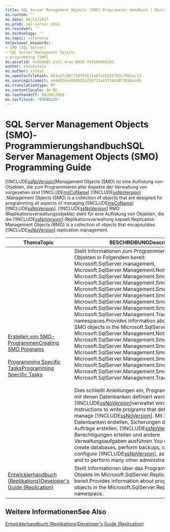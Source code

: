 ```yaml
---
title: SQL Server Management Objects (SMO)-Programmier Handbuch | Microsoft-Dokumentation
ms.custom: ''
ms.date: 06/13/2017
ms.prod: sql-server-2014
ms.reviewer: ''
ms.technology: ''
ms.topic: reference
helpviewer_keywords:
- SMO [SQL Server]
- SQL Server Management Objects
- programming [SMO]
ms.assetid: 4cde2b85-2a31-4cac-8d16-7a4196066193
author: stevestein
ms.author: sstein
ms.openlocfilehash: 863e3fc90f750f91611a6fa75655783c7802ec23
ms.sourcegitcommit: ad4d92dce894592a259721a1571b1d8736abacdb
ms.translationtype: MT
ms.contentlocale: de-DE
ms.lasthandoff: 08/04/2020
ms.locfileid: "87695525"
---
```

# <a name="sql-server-management-objects-smo-programming-guide"></a><span data-ttu-id="8debb-102">SQL Server Management Objects (SMO)-Programmierungshandbuch</span><span class="sxs-lookup"><span data-stu-id="8debb-102">SQL Server Management Objects (SMO) Programming Guide</span></span>
  [!INCLUDE[ssNoVersion](../../includes/ssnoversion-md.md)]<span data-ttu-id="8debb-103">Management Objects (SMO) ist eine Auflistung von-Objekten, die zum Programmieren aller Aspekte der Verwaltung von vorgesehen sind [!INCLUDE[msCoName](../../includes/msconame-md.md)] [!INCLUDE[ssNoVersion](../../includes/ssnoversion-md.md)] .</span><span class="sxs-lookup"><span data-stu-id="8debb-103">Management Objects (SMO) is a collection of objects that are designed for programming all aspects of managing [!INCLUDE[msCoName](../../includes/msconame-md.md)] [!INCLUDE[ssNoVersion](../../includes/ssnoversion-md.md)].</span></span> [!INCLUDE[ssNoVersion](../../includes/ssnoversion-md.md)] <span data-ttu-id="8debb-104">RMO (Replikationsverwaltungsobjekte) steht für eine Auflistung von Objekten, die die [!INCLUDE[ssNoVersion](../../includes/ssnoversion-md.md)]-Replikationsverwaltung kapselt.</span><span class="sxs-lookup"><span data-stu-id="8debb-104">Replication Management Objects (RMO) is a collection of objects that encapsulates [!INCLUDE[ssNoVersion](../../includes/ssnoversion-md.md)] replication management.</span></span>  
  
|<span data-ttu-id="8debb-105">Thema</span><span class="sxs-lookup"><span data-stu-id="8debb-105">Topic</span></span>|<span data-ttu-id="8debb-106">BESCHREIBUNG</span><span class="sxs-lookup"><span data-stu-id="8debb-106">Description</span></span>|  
|-----------|-----------------|  
|[<span data-ttu-id="8debb-107">Erstellen von SMO-Programmen</span><span class="sxs-lookup"><span data-stu-id="8debb-107">Creating SMO Programs</span></span>](create-program/creating-smo-programs.md)<br /><br /> [<span data-ttu-id="8debb-108">Programming Specific Tasks</span><span class="sxs-lookup"><span data-stu-id="8debb-108">Programming Specific Tasks</span></span>](tasks/programming-specific-tasks.md)|<span data-ttu-id="8debb-109">Stellt Informationen zum Programmieren von SMO-Objekten in Folgendem bereit: Microsoft.SqlServer.management, Microsoft.SqlServer.Management.NotificationServices, Microsoft.SqlServer.Management.Smo, Microsoft.SqlServer.Management.Smo.Agent, Microsoft.SqlServer.Management.Smo.Broker, Microsoft.SqlServer.Management.Smo.Mail, Microsoft.SqlServer.Management.Smo.RegisteredServers, Microsoft.SqlServer.Management.Smo.Wmi, and Microsoft.SqlServer.Management.Trace namespaces.</span><span class="sxs-lookup"><span data-stu-id="8debb-109">Provides information about programming the SMO objects in the Microsoft.SqlServer.management, Microsoft.SqlServer.Management.NotificationServices, Microsoft.SqlServer.Management.Smo, Microsoft.SqlServer.Management.Smo.Agent, Microsoft.SqlServer.Management.Smo.Broker, Microsoft.SqlServer.Management.Smo.Mail, Microsoft.SqlServer.Management.Smo.RegisteredServers, Microsoft.SqlServer.Management.Smo.Wmi, and Microsoft.SqlServer.Management.Trace namespaces.</span></span><br /><br /> <span data-ttu-id="8debb-110">Dies schließt Anleitungen ein, Programme zu schreiben, mit denen Datenbanken definiert werden und [!INCLUDE[ssNoVersion](../../includes/ssnoversion-md.md)]verwaltet wird.</span><span class="sxs-lookup"><span data-stu-id="8debb-110">This includes instructions to write programs that define databases and manage [!INCLUDE[ssNoVersion](../../includes/ssnoversion-md.md)].</span></span> <span data-ttu-id="8debb-111">Mit SMO können Sie Datenbanken erstellen, Sicherungen durchführen, Aufträge erstellen, [!INCLUDE[ssNoVersion](../../includes/ssnoversion-md.md)]konfigurieren, Berechtigungen erteilen und andere Verwaltungsaufgaben ausführen.</span><span class="sxs-lookup"><span data-stu-id="8debb-111">You can use SMO to create databases, perform backups, create jobs, configure [!INCLUDE[ssNoVersion](../../includes/ssnoversion-md.md)], assign permissions, and to perform many other administrative tasks.</span></span>|  
|[<span data-ttu-id="8debb-112">Entwicklerhandbuch &#40;Replikations&#41;</span><span class="sxs-lookup"><span data-stu-id="8debb-112">Developer's Guide &#40;Replication&#41;</span></span>](../replication/concepts/replication-developer-documentation.md)|<span data-ttu-id="8debb-113">Stellt Informationen über das Programmieren der RMO-Objekte im Microsoft.SqlServer.Replication-Namespace bereit.</span><span class="sxs-lookup"><span data-stu-id="8debb-113">Provides information about programming the RMO objects in the Microsoft.SqlServer.Replication namespace.</span></span>|  
  
## <a name="see-also"></a><span data-ttu-id="8debb-114">Weitere Informationen</span><span class="sxs-lookup"><span data-stu-id="8debb-114">See Also</span></span>  
 [<span data-ttu-id="8debb-115">Entwicklerhandbuch &#40;Replikations&#41;</span><span class="sxs-lookup"><span data-stu-id="8debb-115">Developer's Guide &#40;Replication&#41;</span></span>](../replication/concepts/replication-developer-documentation.md)  
  
  
